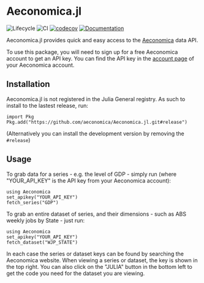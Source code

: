 # Aeconomica.jl

![Lifecycle](https://img.shields.io/badge/lifecycle-maturing-blue.svg)
![CI](https://github.com/aeconomica/Aeconomica.jl/workflows/CI/badge.svg)
[![codecov](https://codecov.io/github/aeconomica/Aeconomica.jl/graph/badge.svg?token=ZJNWI9A6ZW)](https://codecov.io/github/aeconomica/Aeconomica.jl)
[![Documentation](https://img.shields.io/badge/docs-dev-blue.svg)](https://aeconomica.github.io/Aeconomica.jl/dev)

Aeconomica.jl provides quick and easy access to the [Aeconomica](https://aeconomica.io) data API.

To use this package, you will need to sign up for a free Aeconomica account to get an API key. You can find the API key in the [account page](https://aeconomica.io/account) of your
Aeconomica account.

## Installation

Aeconomica.jl is not registered in the Julia General registry. As such to install to the lastest release, run:
```
import Pkg
Pkg.add("https://github.com/aeconomica/Aeconomica.jl.git#release")
```

(Alternatively you can install the development version by removing the `#release`)

## Usage

To grab data for a series - e.g. the level of GDP - simply run (where "YOUR_API_KEY" is the API key from your Aeconomica account):

```
using Aeconomica
set_apikey("YOUR_API_KEY")
fetch_series("GDP")
```

To grab an entire dataset of series, and their dimensions - such as ABS weekly jobs by State - just run:

```
using Aeconomica
set_apikey("YOUR_API_KEY")
fetch_dataset("WJP_STATE")
```

In each case the series or dataset keys can be found by searching the Aeconomica website. When viewing a series or dataset, the key is shown in the top right.
You can also click on the "JULIA" button in the bottom left to get the code you need for the dataset you are viewing.
